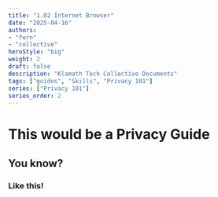```yaml
---
title: "1.02 Internet Browser"
date: "2025-04-16"
authors:
- "fern"
- "collective"
heroStyle: "big"
weight: 2
draft: false
description: "Klamath Tech Collective Documents"
tags: ["guides", "Skills", "Privacy 101"]
series: ["Privacy 101"]
series_order: 2
---
```


# This would be a Privacy Guide

## You know?

### Like this!